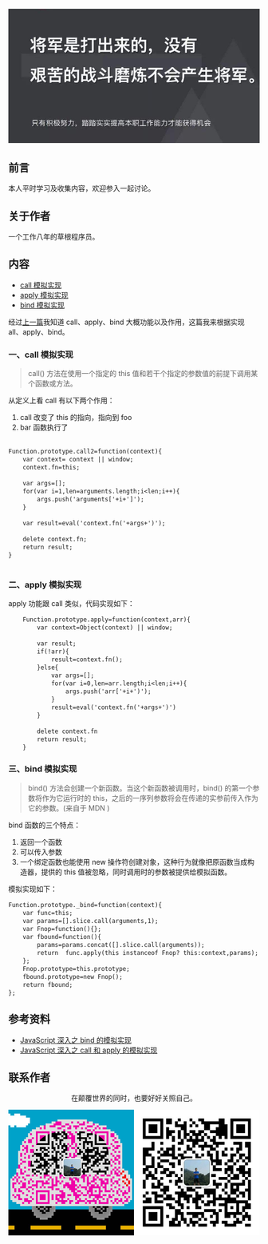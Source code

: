 ![image](../img/timg.jpg)
<br>

## 前言

本人平时学习及收集内容，欢迎参入一起讨论。

## 关于作者

一个工作八年的草根程序员。

## 内容

- [call 模拟实现](#一call模拟实现)
- [apply 模拟实现](#二apply模拟实现)
- [bind 模拟实现](#三bind模拟实现)

经过[上一篇](https://github.com/cs-learning-record/javascript-series/blob/master/javascript/apply%26bind%26call.md)我知道 call、apply、bind 大概功能以及作用，这篇我来根据实现 all、apply、bind。

### 一、call 模拟实现

> call() 方法在使用一个指定的 this 值和若干个指定的参数值的前提下调用某个函数或方法。

从定义上看 call 有以下两个作用：

1. call 改变了 this 的指向，指向到 foo
2. bar 函数执行了

```

Function.prototype.call2=function(context){
    var context= context || window;
    context.fn=this;

    var args=[];
    for(var i=1,len=arguments.length;i<len;i++){
        args.push('arguments['+i+']');
    }

    var result=eval('context.fn('+args+')');

    delete context.fn;
    return result;
}


```

### 二、apply 模拟实现

apply 功能跟 call 类似，代码实现如下：

```
    Function.prototype.apply=function(context,arr){
        var context=Object(context) || window;

        var result;
        if(!arr){
            result=context.fn();
        }else{
            var args=[];
            for(var i=0,len=arr.length;i<len;i++){
                args.push('arr['+i+')');
            }
            result=eval('context.fn('+args+')')
        }

        delete context.fn
        return result;
    }
```

### 三、bind 模拟实现

> bind() 方法会创建一个新函数。当这个新函数被调用时，bind() 的第一个参数将作为它运行时的 this，之后的一序列参数将会在传递的实参前传入作为它的参数。(来自于 MDN )

bind 函数的三个特点：

1. 返回一个函数
2. 可以传入参数
3. 一个绑定函数也能使用 new 操作符创建对象，这种行为就像把原函数当成构造器，提供的 this 值被忽略，同时调用时的参数被提供给模拟函数。

模拟实现如下：

```
Function.prototype._bind=function(context){
    var func=this;
    var params=[].slice.call(arguments,1);
    var Fnop=function(){};
    var fbound=function(){
        params=params.concat([].slice.call(arguments));
        return  func.apply(this instanceof Fnop? this:context,params);
    };
    Fnop.prototype=this.prototype;
    fbound.prototype=new Fnop();
    return fbound;
};

```

## 参考资料

- [JavaScript 深入之 bind 的模拟实现](https://github.com/mqyqingfeng/Blog/issues/12)
- [JavaScript 深入之 call 和 apply 的模拟实现](https://github.com/mqyqingfeng/Blog/issues/11)

## 联系作者

<div align="center">
    <p>
        在颠覆世界的同时，也要好好关照自己。
    </p>
    <img src="../img/contact.png" />
</div>

